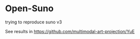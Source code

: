 # Open-Suno
trying to reproduce suno v3

See results in https://github.com/multimodal-art-projection/YuE
